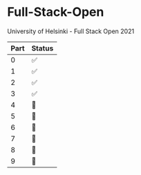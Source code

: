 # Full-Stack-Open
University of Helsinki - Full Stack Open 2021

| Part | Status |
|------|--------|
| 0    | ✅      |
| 1    | ✅      |
| 2    | ✅      |
| 3    | ✅      |
| 4    | 🚫      |
| 5    | 🚫      |
| 6    | 🚫      |
| 7    | 🚫      |
| 8    | 🚫      |
| 9    | 🚫      |
